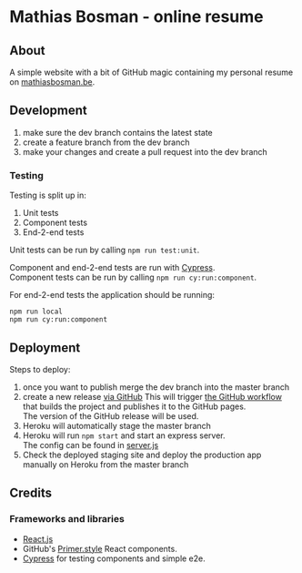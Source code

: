 # Mathias Bosman - online resume

## About

A simple website with a bit of GitHub magic containing my personal resume
on [mathiasbosman.be][link_mathiasbosman_be].

## Development
1. make sure the dev branch contains the latest state
2. create a feature branch from the dev branch
3. make your changes and create a pull request into the dev branch

### Testing
Testing is split up in:
1. Unit tests
2. Component tests
3. End-2-end tests

Unit tests can be run by calling `npm run test:unit`.

Component and end-2-end tests are run with [Cypress][link_cypress].  
Component tests can be run by calling `npm run cy:run:component`.

For end-2-end tests the application should be running:
```shell
npm run local
npm run cy:run:component
```

## Deployment
Steps to deploy:

1. once you want to publish merge the dev branch into the master branch
2. create a new release [via GitHub][link_github_new_release]
This will trigger [the GitHub workflow](.github/workflows/publish.yml) that builds the project and publishes it to the GitHub pages.  
The version of the GitHub release will be used.
3. Heroku will automatically stage the master branch
4. Heroku will run `npm start` and start an express server.  
The config can be found in [server.js](server/server.js)
5. Check the deployed staging site and deploy the production app manually on Heroku from the master branch

## Credits

### Frameworks and libraries
- [React.js][link_react_js]
- GitHub's [Primer.style][link_primer_style] React components.
- [Cypress][link_cypress] for testing components and simple e2e.

[link_mathiasbosman_be]:http://mathiasbosman.be
[link_react_js]:https://reactjs.org/
[link_primer_style]:https://primer.style/
[link_github_new_release]:https://github.com/mathiasbosman/mathiasbosman.github.io/releases/new
[link_cypress]:https://cypress.io